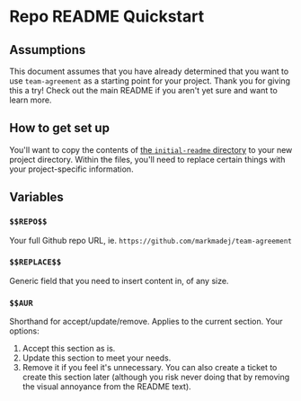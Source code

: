 # Repo README Quickstart
## Assumptions
This document assumes that you have already determined that you want to use `team-agreement` as a starting point for your project.  Thank you for giving this a try!  Check out the main README if you aren't yet sure and want to learn more.  

## How to get set up
You'll want to copy the contents of [the `initial-readme` directory](https://github.com/markmadej/team-agreement/tree/master/repo-readme-quickstart/initial-readme) to your new project directory.  Within the files, you'll need to replace certain things with your project-specific information. 

## Variables

### `$$REPO$$`
Your full Github repo URL, ie. `https://github.com/markmadej/team-agreement`

### `$$REPLACE$$`
Generic field that you need to insert content in, of any size.

### `$$AUR`
Shorthand for accept/update/remove.  Applies to the current section.  Your options:
1. Accept this section as is.
1. Update this section to meet your needs.
1. Remove it if you feel it's unnecessary.  You can also create a ticket to create this section later (although you risk never doing that by removing the visual annoyance from the README text).
